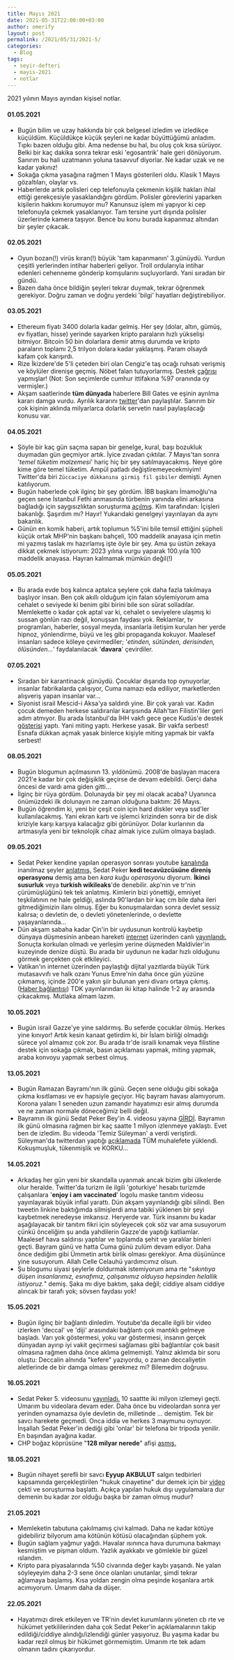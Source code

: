 ```yaml
---
title: Mayıs 2021
date: 2021-05-31T22:00:00+03:00
author: omerify
layout: post
permalink: /2021/05/31/2021-5/
categories:
  - Blog
tags:
  - seyir-defteri
  - mayis-2021
  - notlar
---
```


2021 yılının Mayıs ayından kişisel notlar.

#### 01.05.2021

  * Bugün bilim ve uzay hakkında bir çok belgesel izledim ve izledikçe küçüldüm. Küçüldükçe küçük şeyleri ne kadar büyüttüğümü anladım. Tıpkı bazen olduğu gibi. Ama nedense bu hal, bu oluş çok kısa sürüyor. Belki bir kaç dakika sonra tekrar eski 'egosantrik' hale geri dönüyorum. Sanırım bu hali uzatmanın yoluna tasavvuf diyorlar. Ne kadar uzak ve ne kadar yakınız!
  * Sokağa çıkma yasağına rağmen 1 Mayıs gösterileri oldu. Klasik 1 Mayıs gözaltıları, olaylar vs.
  * Haberlerde artık polisleri cep telefonuyla çekmenin kişilik hakları ihlal ettiği gerekçesiyle yasaklandığını gördüm. Polisler görevlerini yaparken kişilerin hakkını korumuyor mu? Kanunsuz işlem mi yapıyor ki cep telefonuyla çekmek yasaklanıyor. Tam tersine yurt dışında polisler üzerlerinde kamera taşıyor. Bence bu konu burada kapanmaz altından bir şeyler çıkacak.

#### 02.05.2021

  * Oyun bozan(!) virüs kıran(!) büyük 'tam kapanmanın' 3.günüydü. Yurdun çeşitli yerlerinden intihar haberleri geliyor. Troll ordularıyla intihar edenleri cehenneme gönderip komşularını suçluyorlardı. Yani sıradan bir gündü.
  * Bazen daha önce bildiğin şeyleri tekrar duymak, tekrar öğrenmek gerekiyor. Doğru zaman ve doğru yerdeki 'bilgi' hayatları değiştirebiliyor.

#### 03.05.2021

   * Ethereum fiyatı 3400 dolarla kadar gelmiş. Her şey (dolar, altın, gümüş, ev fiyatları, hisse) yerinde sayarken kripto paraların hızlı yükselişi bitmiyor. Bitcoin 50 bin dolarlara demir atmış durumda ve kripto paraların toplamı 2,5 trilyon dolara kadar yaklaşmış. Param olsaydı kafam çok karışırdı.
   * Rize İkizdere'de 5'li çeteden biri olan Cengiz'e taş ocağı ruhsatı verişmiş ve köylüler direnişe geçmiş. Nöbet falan tutuyorlarmış. Destek <a href="https://eksisozluk.com/ikizderelilerin-bize-destek-verin-cagrisi--6904027" target="_blank" rel="noreferrer noopener nofollow">çağrısı</a> yapmışlar! (Not: Son seçimlerde cumhur ittifakına %97 oranında oy vermişler.)
   * Akşam saatlerinde __tüm dünyada__ haberlere Bill Gates ve eşinin ayrılma kararı damga vurdu. Ayrılık kararını <a href="https://twitter.com/BillGates/status/1389316412259270657" target="_blank" rel="noreferrer noopener nofollow">twitter</a>'dan paylaştılar. Sanırım bir çok kişinin aklında milyarlarca dolarlık servetin nasıl paylaşılacağı konusu var.

#### 04.05.2021

  * Şöyle bir kaç gün saçma sapan bir genelge, kural, başı bozukluk duymadan gün geçmiyor artık. İyice zıvadan çıktılar. 7 Mayıs'tan sonra '*temel tüketim malzemesi*' hariç hiç bir şey satılmayacakmış. Neye göre kime göre temel tüketim. Ampül patladı değiştiremeyecekmiyim! Twitter'da biri `Züccaciye dükkanına girmiş fil gibiler` demişti. Aynen katılıyorum.
  * Bugün haberlede çok ilginç bir şey gördüm. İBB başkanı İmamoğlu'na geçen sene İstanbul Fethi anmasında türbenin yanında elini arkasına bağladığı için saygısızlıktan soruşturma <a href="https://www.sozcu.com.tr/2021/gundem/ekrem-imamogluna-ellerini-arkada-neden-bagladin-sorusturmasi-6412467/" target="_blank" rel="noreferrer noopener nofollow">açılmış</a>. Kim tarafından: İçişleri bakanlığı. Şaşırdım mı? Hayır! Yukarıdaki genelgeyi yayınlayan da aynı bakanlık.
  * Günün en komik haberi, artık toplumun %5'ini bile temsil ettiğini şüpheli küçük ortak MHP'nin başkanı bahçeli, 100 maddelik anayasa için metin mi yazmış taslak mı hazırlamış işte öyle bir şey. Ama şu üstün zekaya dikkat çekmek istiyorum: 2023 yılına vurgu yaparak 100.yıla 100 maddelik anayasa. Hayran kalmamak mümkün değil(!)


#### 05.05.2021

  * Bu arada evde boş kalınca aptalca şeylere çok daha fazla takılmaya başlıyor insan. Ben çok akıllı olduğum için falan söylemiyorum ama cehalet o seviyede ki benim gibi birini bile son sürat solladılar. Memlekette o kadar çok aptal var ki, cehalet o seviyelere ulaşmış ki sussan gönlün razı değil, konuşsan faydası yok. Reklamlar, tv programları, haberler, sosyal meyda, insanlarla iletişim kurulan her yerde hipnoz, yönlendirme, büyü ve leş gibi propaganda kokuyor. Maalesef insanları sadece köleye çevirmediler; '*etinden, sütünden, derisinden, ölüsünden...*' faydalanılacak '__davara__' çevirdiler.

#### 07.05.2021

  * Sıradan bir karantinacık günüydü. Çocuklar dışarıda top oynuyorlar, insanlar fabrikalarda çalışıyor, Cuma namazı eda ediliyor, marketlerden alışveriş yapan insanlar var...
  * Siyonist israil Mescid-i Aksa'ya saldırdı yine. Bir çok yaralı var. Kadın çocuk demeden herkese saldıranlar karşısında Allah'tan Filistin'liler geri adım atmıyor. Bu arada İstanbul'da İHH vakfı gece gece Kudüs'e destek <a href="https://twitter.com/ihhinsaniyardim/status/1390936320315375617" target="_blank" rel="noreferrer noopener nofollow">gösterisi</a> yaptı. Yani miting yaptı. Herkese yasak. Bir vakfa serbest! Esnafa dükkan açmak yasak binlerce kişiyle miting yapmak bir vakfa serbest!

#### 08.05.2021

  * Bugün blogumun açılmasının 13. yıldönümü. 2008'de başlayan macera 2021'e kadar bir çok değişiklik geçirse de devam edebildi. Gerçi daha öncesi de vardı ama giden gitti...
  * İlginç bir rüya gördüm. Dolunayda bir şey mi olacak acaba? Uyanınca önümüzdeki ilk dolunayın ne zaman olduğuna baktım: 26 Mayıs.
  * Bugün öğrendim ki, yeni bir çeşit coin için hard diskler veya ssd'ler kullanılacakmış. Yani ekran kartı ve işlemci krizinden sonra bir de disk kriziyle karşı karşıya kalacağız gibi görünüyor. Dolar kurlarının da artmasıyla yeni bir teknolojik cihaz almak iyice zulüm olmaya başladı.

#### 09.05.2021

  * Sedat Peker kendine yapılan operasyon sonrası youtube <a href="https://www.youtube.com/channel/UCvvTSpYuJvEFBKW2_uvWziA" target="_blank" rel="noreferrer noopener nofollow">kanalında</a> inanılmaz şeyler <a href="https://www.youtube.com/watch?v=1d91mi40ol8" target="_blank" rel="noreferrer noopener nofollow">anlatmış.</a> Sedat Peker **kedi tecavüzcüsüne direniş operasyonu** demiş ama ben *kara kuğu operasyonu* diyorum. **İkinci susurluk** veya **turkish wikileaks**'de denebilir. akp'nin ve tr'nin çürümüşlüğünü tek tek anlatmış. Kimlerin bizi yönettiği, emniyet teşkilatının ne hale geldiği, aslında 90'lardan bir kaç cm bile daha ileri gitmediğimizin ilanı olmuş.  Eğer bu konuşmalardan sonra devlet sessiz kalırsa; o devletin de, o devleti yönetenlerinde, o devlette yaşayanlarında...
  * Dün akşam sabaha kadar Çin'in bir uydusunun kontrolü kaybetip dünyaya düşmesinin anbean hareketi <a href="https://orbit.ing-now.com/satellite/48275/2021-035b/cz-5b/" target="_blank" rel="noreferrer noopener nofollow">internet</a> üzerinden canlı <a href="https://omerify.github.io/blog/assets/video/2021/05/kontrolu-kaybeden-cin-uydusu-cz-5b-9-mayis-2021-720p.mp4" target="_blank">yayınlandı.</a> Sonuçta korkulan olmadı ve yerleşim yerine düşmeden Maldivler'in kuzeyinde denize düştü. Bu arada bir uydunun ne kadar hızlı olduğunu görmek gerçekten çok etkileyici.
  * Vatikan'ın internet üzerinden paylaştığı dijital yazıtlarda büyük Türk mutasavvıfı ve halk ozanı Yunus Emre'nin daha önce gün yüzüne çıkmamış, içinde 200'e yakın şiir bulunan yeni divanı ortaya çıkmış. (<a href="https://www.sozcu.com.tr/2021/gundem/vatikanin-dijital-arsivinde-yunus-emrenin-gun-yuzune-cikmamis-yeni-divani-bulundu-6422751/" target="_blank" rel="noreferrer noopener nofollow">Haber bağlantısı</a>) TDK yayınlarından iki kitap halinde 1-2 ay arasında çıkacakmış. Mutlaka almam lazım.

#### 10.05.2021

  * Bugün israil Gazze'ye yine saldırmış. Bu seferde çocuklar ölmüş. Herkes yine kınıyor! Artık kesin kanaat getirdim ki, bir İslam birliği olmadığı sürece yol almamız çok zor. Bu arada tr'de israili kınamak veya filistine destek için sokağa çıkmak, basın açıklaması yapmak, miting yapmak, araba konvoyu yapmak serbest olmuş.

#### 13.05.2021

  * Bugün Ramazan Bayramı'nın ilk günü. Geçen sene olduğu gibi sokağa çıkma kısıtlaması ve ev hapsiyle geçiyor. Hiç bayram havası alamıyorum. Korona yalanı 1 seneden uzun zamandır hayatımızı esir almış durumda ve ne zaman normale döneceğimiz belli değil.
  * Bayramın ilk günü Sedat Peker Bey'in 4. videosu yayına <a href="https://www.youtube.com/watch?v=R-ESu7EJHHM" target="_blank" rel="noreferrer noopener nofollow">GİRDİ</a>. Bayramın ilk günü olmasına rağmen bir kaç saatte 1 milyon izlenmeye yaklaştı. Evet ben de izledim. Bu videoda 'Temiz Süleyman' a verdi veriştirdi. Süleyman'da twitterdan yaptığı <a href="https://twitter.com/suleymansoylu/status/1392733555176914947" target="_blank" rel="noreferrer noopener nofollow">açıklamada</a> TÜM muhalefete yüklendi. Kokuşmuşluk, tükenmişlik ve KORKU...

#### 14.05.2021

  * Arkadaş her gün yeni bir skandalla uyanmak ancak bizim gibi ülkelerde olur heralde. Twitter'da turizm ile ilgili 'goturkiye' hesabı turizmde çalışanlara '__enjoy i am vaccinated__' logolu maske tanıtım videosu yayınlayarak büyük infial yarattı. Dün akşam yayınlandığı gibi silindi. Ben tweetin linkine baktığımda silmişlerdi ama tabiki yüklenen bir şeyi kaybetmek neredeyse imkansız. Heryerde var. Türk insanını bu kadar aşağılayacak bir tanıtım fikri için söyleyecek çok söz var ama susuyorum çünkü önceliğim şu anda yahdilerin Gazze'de yaptığı katliamlar. Maalesef hava saldırısı yaptılar ve toplamda şehit ve yaralılar binleri geçti. Bayram günü ve hatta Cuma günü zulüm devam ediyor. Daha önce dediğim gibi Ümmetin artık birlik olması gerekiyor. Ama düşününce yine susuyorum. Allah Celle Celauhü yardımcımız olsun.
  * Şu blogumu siyasi şeylerle doldurmak istemiyorum ama rte "_sıkıntıya düşen insanlarımız, esnafımız, çalışanımız olduysa hepsinden helallik istiyoruz._" demiş. Şaka mı diye baktım, şaka değil; ciddiye alsam ciddiye alıncak bir tarafı yok; sövsen faydası yok!

#### 15.05.2021

   * Bugün ilginç bir bağlantı dinledim. Youtube'da decalle ilgili bir video izlerken 'deccal' ve 'diji' arasındaki bağlantı çok mantıklı gelmeye başladı. Varı yok göstermesi, yoku var göstermesi, insanın gerçek dünyadan ayırıp iyi vakit geçirmesi sağlaması gibi bağlantılar çok basit olmasına rağmen daha önce aklıma gelmemişti. Yalnız aklımda bir soru oluştu: Deccalin alnında "kefere" yazıyordu, o zaman deccaliyetin aletlerinde de bir damga olması gerekmez mi? Bilemedim doğrusu.

#### 16.05.2021

  * Sedat Peker 5. videosunu <a href="https://www.youtube.com/watch?v=H6MkwG47kK0" target="_blank" rel="noreferrer noopener nofollow">yayınladı.</a> 10 saattte iki milyon izlemeyi geçti. Umarım bu videolara devam eder. Daha önce bu videolardan sonra yer yerinden oynamazsa öyle devletin de, milletinde ... demiştim. Tek bir savcı harekete geçmedi. Onca iddia ve herkes 3 maymunu oynuyor. İnşallah Sedat Peker'in dediği gibi 'onlar' bir telefona bir tripoda yenilir. En başından ayağına kadar.
  * CHP boğaz köprüsüne "__128 milyar nerede__" afişi <a href="https://twitter.com/eczozgurozel/status/1393993031951454208" target="_blank" rel="noreferrer noopener nofollow">asmış.</a>

#### 18.05.2021

  * Bugün nihayet şerefli bir savcı **Eyyup AKBULUT** salgın tedbirleri kapsamında gerçekleştirilen "hukuk cinayetine" dur demek için bir <a href="https://www.youtube.com/watch?v=_pENNS96U_I" target="_blank" rel="noreferrer noopener nofollow">video</a> çekti ve soruşturma başlattı. Açıkça yapılan hukuk dışı uygulamalara dur demenin bu kadar zor olduğu başka bir zaman olmuş mudur?

#### 21.05.2021

  * Memleketin tabutuna çakılmamış çivi kalmadı. Daha ne kadar kötüye gidebiliriz bilyorum ama kötünün kötüsü olacağından şüphem yok.
  * Bugün sağlam yağmur yağdı. Havalar ısınınca hava durumuna bakmayı kesmiştim ve pişman oldum. Yazlık ayakkabı ve gömlekle bir güzel ıslandım.
  * Kripto para piyasalarında %50 civarında değer kaybı yaşandı. Ne yalan söyleyeyim daha 2-3 sene önce olanları unutanlar, şimdi tekrar ağlamaya başlamış. Kısa yoldan zengin olma peşinde koşanlara artık acımıyorum. Umarım daha da düşer.

#### 22.05.2021

  * Hayatımızı direk etkileyen ve TR'nin devlet kurumlarını yöneten cb rte ve hükümet yetkililerinden daha çok Sedat Peker'in açıklamalarının takip edildiği/ciddiye alındığı/izlendiği günler yaşıyoruz. Bu yaşıma kadar bu kadar rezil olmuş bir hükümet görmemiştim. Umarım rte tek adam olmanın tadını çıkarıyordur.
  

